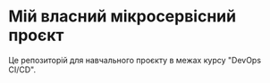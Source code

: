 # Мій власний мікросервісний проєкт
Це репозиторій для навчального проєкту в межах курсу "DevOps CI/CD".

